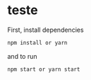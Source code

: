 # teste


First, install dependencies 
```bash
npm install or yarn
```
and to run
```bash
npm start or yarn start
```
